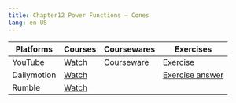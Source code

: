 ```yaml
---
title: Chapter12 Power Functions – Cones    
lang: en-US
---
```


| Platforms   | Courses                                                                                      | Coursewares                                                       | Exercises                                                                           |
|-------------|----------------------------------------------------------------------------------------------|-------------------------------------------------------------------|-------------------------------------------------------------------------------------|
| YouTube     | [Watch](https://www.youtube.com/watch?v=xswEYoH6ybA&list=PLm0MFkgiW1JgKq1kku2WxmrElFbDl7p_s) | [Courseware](../../public/math/Core%20Courses/pdf/Courseware.pdf) | [Exercise](../../public/math/Core%20Courses/pdf/35%20Exercises.pdf)                 |
| Dailymotion | [Watch](https://www.dailymotion.com/video/x9gx65i?playlist=x9h6d2)                           |                                                                   | [Exercise answer](../../public/math/Core%20Courses/pdf/35%20Exercise%20answers.pdf) |
| Rumble      | [Watch](https://rumble.com/v6s95j1-35-chapter12-power-function-and-cone.html)                                    |                                                                   |

